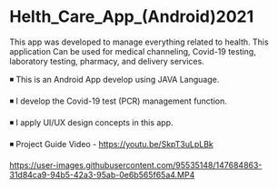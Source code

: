 # Helth_Care_App_(Android)2021

This app was developed to manage everything related to health. This application Can be used for medical channeling, Covid-19 testing, laboratory testing, pharmacy, and delivery services.

◾ This is an Android App develop using JAVA Language.

◾ I develop the Covid-19 test (PCR) management function.

◾ I apply UI/UX design concepts in this app.

◾ Project Guide Video - https://youtu.be/SkpT3uLpLBk


https://user-images.githubusercontent.com/95535148/147684863-31d84ca9-94b5-42a3-95ab-0e6b565f65a4.MP4

